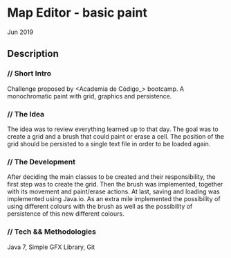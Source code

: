 # Map Editor - basic paint
Jun 2019

## Description
### // Short Intro
Challenge proposed by <Academia de Código_> bootcamp. A monochromatic paint with grid, graphics and persistence.
### // The Idea
The idea was to review everything learned up to that day. The goal was to create a grid and a brush that could paint or erase a cell. The position of the grid should be persisted to a single text file in order to be loaded again.
### // The Development
After deciding the main classes to be created and their responsibility, the first step was to create the grid. Then the brush was implemented, together with its movement and paint/erase actions. At last, saving and loading was implemented using Java.io.
As an extra mile implemented the possibility of using different colours with the brush as well as the possibility of persistence of this new different colours.
### // Tech && Methodologies
Java 7, Simple GFX Library, Git
